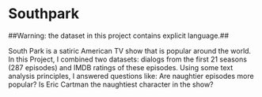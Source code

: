 # Southpark
##Warning: the dataset in this project contains explicit language.##

South Park is a satiric American TV show that is popular around the world. In this Project, I combined two datasets: dialogs from the first 21 seasons (287 episodes) and IMDB ratings of these episodes. Using some text analysis principles, I answered questions like: Are naughtier episodes more popular? Is Eric Cartman the naughtiest character in the show?
